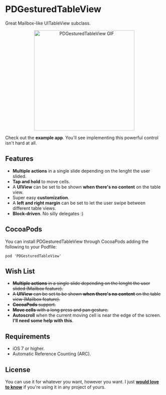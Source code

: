 PDGesturedTableView
===================

Great Mailbox-like UITableView subclass.

<p align="center">
	<img src="https://raw.github.com/Dromaguirre/PDGesturedTableView/master/Images/1.gif" alt="PDGesturedTableView GIF" title="PDGesturedTableView GIF" width="320px" />
</p>

Check out the **example app**. You'll see implementing this powerful control isn't hard at all.

## Features

- **Multiple actions** in a single slide depending on the lenght the user slided.
- **Tap and hold** to move cells.
- A **UIView** can be set to be shown **when there's no content** on the table view.
- Super easy **customization**.
- A **left and right margin** can be set to let the user swipe between different table views.
- **Block-driven**. No silly delegates :)

## CocoaPods

You can install PDGesturedTableView through CocoaPods adding the following to your Podfile:

	pod 'PDGesturedTableView'

## Wish List

- ~~**Multiple actions** in a single slide depending on the lenght the user slided (Mailbox feature).~~
- ~~A **UIView** can be set to be shown **when there's no content** on the table view (Mailbox feature).~~
- ~~**CocoaPods** support.~~
- ~~**Move cells** with a long press and pan gesture.~~
- **Autoscroll** when the current moving cell is near the edge of the screen. **I'll need some help with this**.

## Requirements

- iOS 7 or higher.
- Automatic Reference Counting (ARC).

## License

You can use it for whatever you want, however you want. I just **[would love to know](mailto:dromaguirre@gmail.com)** if you're using it in any project of yours.